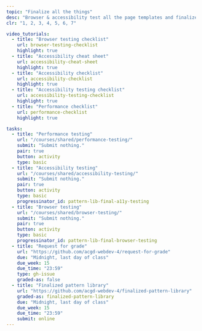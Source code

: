 ```yaml
---
topic: "Finalize all the things"
desc: "Browser & accessibility test all the page templates and finalize the pattern library."
clr: "1, 2, 3, 4, 5, 6, 7"

video_tutorials:
  - title: "Browser testing checklist"
    url: browser-testing-checklist
    highlight: true
  - title: "Accessibility cheat sheet"
    url: accessibility-cheat-sheet
    highlight: true
  - title: "Accessibility checklist"
    url: accessibility-checklist
    highlight: true
  - title: "Accessibility testing checklist"
    url: accessibility-testing-checklist
    highlight: true
  - title: "Performance checklist"
    url: performance-checklist
    highlight: true

tasks:
  - title: "Performance testing"
    url: "/courses/shared/performance-testing/"
    submit: "Submit nothing."
    pair: true
    button: activity
    type: basic
  - title: "Accessibility testing"
    url: "/courses/shared/accessibility-testing/"
    submit: "Submit nothing."
    pair: true
    button: activity
    type: basic
    progressinator_id: pattern-lib-final-a11y-testing
  - title: "Browser testing"
    url: "/courses/shared/browser-testing/"
    submit: "Submit nothing."
    pair: true
    button: activity
    type: basic
    progressinator_id: pattern-lib-final-browser-testing
  - title: "Request for grade"
    url: "https://github.com/acgd-webdev-4/request-for-grade"
    due: "Midnight, last day of class"
    due_week: 15
    due_time: "23:59"
    type: gh-issue
    graded-as: false
  - title: "Finalized pattern library"
    url: "https://github.com/acgd-webdev-4/finalized-pattern-library"
    graded-as: finalized-pattern-library
    due: "Midnight, last day of class"
    due_week: 15
    due_time: "23:59"
    submit: online
---
```

